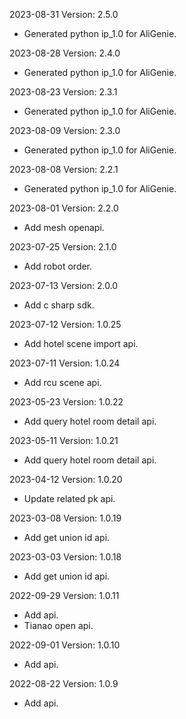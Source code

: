 2023-08-31 Version: 2.5.0
- Generated python ip_1.0 for AliGenie.

2023-08-28 Version: 2.4.0
- Generated python ip_1.0 for AliGenie.

2023-08-23 Version: 2.3.1
- Generated python ip_1.0 for AliGenie.

2023-08-09 Version: 2.3.0
- Generated python ip_1.0 for AliGenie.

2023-08-08 Version: 2.2.1
- Generated python ip_1.0 for AliGenie.

2023-08-01 Version: 2.2.0
- Add mesh openapi.

2023-07-25 Version: 2.1.0
- Add robot order.

2023-07-13 Version: 2.0.0
- Add c sharp sdk.

2023-07-12 Version: 1.0.25
- Add hotel scene import api.

2023-07-11 Version: 1.0.24
- Add rcu scene api.

2023-05-23 Version: 1.0.22
- Add query hotel room detail api.

2023-05-11 Version: 1.0.21
- Add query hotel room detail api.

2023-04-12 Version: 1.0.20
- Update related pk api.

2023-03-08 Version: 1.0.19
- Add get union id api.

2023-03-03 Version: 1.0.18
- Add get union id api.

2022-09-29 Version: 1.0.11
- Add api.
- Tianao open api.

2022-09-01 Version: 1.0.10
- Add api.

2022-08-22 Version: 1.0.9
- Add api.

